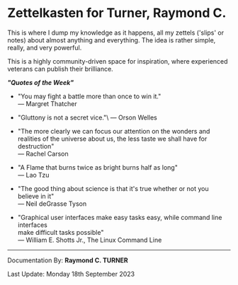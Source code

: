 # Zettelkasten for Turner, Raymond C.



This is where I dump my knowledge as it happens, all my zettels ('slips' or notes) about almost anything and everything. The idea is rather simple, really, and very powerful.

<!-- Everything is in docs or at https://rayct.github.io/zet. -->

This is a highly community-driven space for inspiration, where experienced veterans can publish their brilliance.

***"Quotes of the Week"***

* "You may fight a battle more than once to win it."\
― Margret Thatcher


* "Gluttony is not a secret vice."\ 
―  Orson Welles


* "The more clearly we can focus our attention on the wonders and realities of the universe about us, the less taste we shall have for destruction"\
― Rachel Carson


* "A Flame that burns twice as bright burns half as long"\
― Lao Tzu



* "The good thing about science is that it's true whether or not you believe in it"\
― Neil deGrasse Tyson


* "Graphical user interfaces make easy tasks easy, while command line interfaces\
make difficult tasks possible"\
― William E. Shotts Jr., The Linux Command Line


---

Documentation By: **Raymond C. TURNER**

Last Update: Monday 18th September 2023